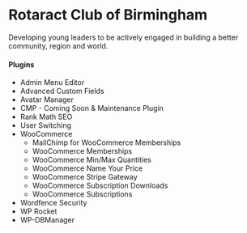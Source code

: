 # Rotaract Club of Birmingham
Developing young leaders to be actively engaged in building a better community, region and world.

#### Plugins
- Admin Menu Editor
- Advanced Custom Fields
- Avatar Manager
- CMP - Coming Soon & Maintenance Plugin
- Rank Math SEO
- User Switching
- WooCommerce
	- MailChimp for WooCommerce Memberships
	- WooCommerce Memberships
	- WooCommerce Min/Max Quantities
	- WooCommerce Name Your Price
	- WooCommerce Stripe Gateway
	- WooCommerce Subscription Downloads
	- WooCommerce Subscriptions
- Wordfence Security
- WP Rocket
- WP-DBManager
